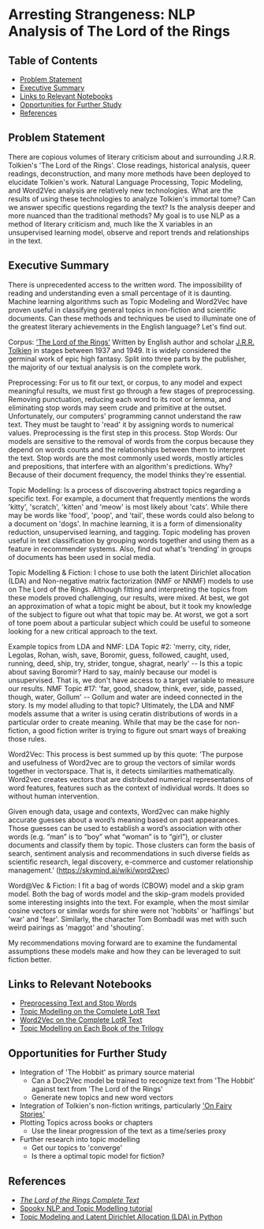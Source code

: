 # Arresting Strangeness: NLP Analysis of The Lord of the Rings

## Table of Contents

* [Problem Statement](#user-content-problem-statement)
* [Executive Summary](#user-content-executive-summary)
* [Links to Relevant Notebooks](#user-content-links-to-relevant-notebooks)
* [Opportunities for Further Study](#user-content-opportunities-for-further-study)
* [References](#user-content-references)

## Problem Statement

There are copious volumes of literary criticism about and surrounding J.R.R. Tolkien's 'The Lord of the Rings'.  Close readings, historical analysis, queer readings, deconstruction, and many more methods have been deployed to elucidate Tolkien's work. Natural Language Processing, Topic Modeling, and Word2Vec analysis are relatively new technologies. What are the results of using these technologies to analyze Tolkien's immortal tome? Can we answer specific questions regarding the text? Is the analysis deeper and more nuanced than the traditional methods?
My goal is to use NLP as a method of literary criticism and, much like the X variables in an unsupervised learning model, observe and report trends and relationships in the text. 

## Executive Summary

There is unprecedented access to the written word. The impossibility of reading and understanding even a small percentage of it is daunting. Machine learning algorithms such as Topic Modeling and Word2Vec have proven useful in classifying general topics in non-fiction and scientific documents. Can these methods and techniques be used to illuminate one of the greatest literary achievements in the English language? Let's find out. 

Corpus: 
['The Lord of the Rings'](https://en.wikipedia.org/wiki/The_Lord_of_the_Rings) Written by English author and scholar [J.R.R. Tolkien](https://en.wikipedia.org/wiki/J._R._R._Tolkien) in stages between 1937 and 1949. It is widely considered the germinal work of epic high fantasy. 
Split into three parts by the publisher, the majority of our textual analysis is on the complete work. 

Preprocessing: 
For us to fit our text, or corpus, to any model and expect meaningful results, we must first go through a few stages of preprocessing. Removing punctuation, reducing each word to its root or lemma, and eliminating stop words may seem crude and primitive at the outset. Unfortunately, our computers' programming cannot understand the raw text. They must be taught to 'read' it by assigning words to numerical values. Preprocessing is the first step in this process. 
Stop Words:
Our models are sensitive to the removal of words from the corpus because they depend on words counts and the relationships between them to interpret the text. Stop words are the most commonly used words, mostly articles and prepositions, that interfere with an algorithm's predictions. Why? Because of their document frequency, the model thinks they're essential. 

Topic Modelling: 
Is a process of discovering abstract topics regarding a specific text. For example, a document that frequently mentions the words 'kitty', 'scratch', 'kitten' and 'meow' is most likely about 'cats'. While there may be words like 'food', 'poop', and 'tail', these words could also belong to a document on 'dogs'. In machine learning, it is a form of dimensionality reduction, unsupervised learning, and tagging. Topic modeling has proven useful in text classification by grouping words together and using them as a feature in recommender systems. Also, find out what's 'trending' in groups of documents has been used in social media. 

Topic Modelling & Fiction: 
I chose to use both the latent Dirichlet allocation (LDA) and Non-negative matrix factorization (NMF or NNMF) models to use on The Lord of the Rings. Although fitting and interpreting the topics from these models proved challenging, our results, were mixed. At best, we got an approximation of what a topic might be about, but it took my knowledge of the subject to figure out what that topic may be. At worst, we got a sort of tone poem about a particular subject which could be useful to someone looking for a new critical approach to the text. 

Example topics from LDA and NMF:
LDA Topic #2: 'merry, city, rider, Legolas, Rohan, wish, save, Boromir, guess, followed, caught, used, running, deed, ship, try, strider, tongue, shagrat, nearly' -- Is this a topic about saving Boromir? Hard to say, mainly because our model is unsupervised. That is, we don't have access to a target variable to measure our results. 
NMF Topic #17: 'far, good, shadow, think, ever, side, passed, though, water, Gollum' -- Gollum and water are indeed connected in the story. Is my model alluding to that topic?
Ultimately, the LDA and NMF models assume that a writer is using ceratin distributions of words in a particular order to create meaning. While that may be the case for non-fiction, a good fiction writer is trying to figure out smart ways of breaking those rules. 

Word2Vec:
This process is best summed up by this quote: 'The purpose and usefulness of Word2vec are to group the vectors of similar words together in vectorspace. That is, it detects similarities mathematically. Word2vec creates vectors that are distributed numerical representations of word features, features such as the context of individual words. It does so without human intervention.

Given enough data, usage and contexts, Word2vec can make highly accurate guesses about a word’s meaning based on past appearances. Those guesses can be used to establish a word’s association with other words (e.g. “man” is to “boy” what “woman” is to “girl”), or cluster documents and classify them by topic. Those clusters can form the basis of search, sentiment analysis and recommendations in such diverse fields as scientific research, legal discovery, e-commerce and customer relationship management.' (https://skymind.ai/wiki/word2vec)

Word@Vec & Fiction: 
I fit a bag of words (CBOW) model and a skip gram model. Both the bag of words model and the skip-gram models provided some interesting insights into the text. For example, when the most similar cosine vectors or similar words for shire were not 'hobbits' or 'halflings' but 'war' and 'fear'. Similarly, the character Tom Bombadil was met with such weird pairings as 'maggot' and 'shouting'. 

My recommendations moving forward are to examine the fundamental assumptions these models make and how they can be leveraged to suit fiction better. 


## Links to Relevant Notebooks
* [Preprocessing Text and Stop Words](https://github.com/JDHazard/tolkien_nlp_capstone/blob/master/preprocessing_stopwords_plotly.ipynb)
* [Topic Modelling on the Complete LotR Text](https://github.com/JDHazard/tolkien_nlp_capstone/blob/master/topic_modeling_LotR_complete.ipynb)
* [Word2Vec on the Complete LotR Text](https://github.com/JDHazard/tolkien_nlp_capstone/blob/master/word2vec_lotr_complete.ipynb)
* [Topic Modelling on Each Book of the Trilogy](https://github.com/JDHazard/tolkien_nlp_capstone/tree/master/topic_modelling_books_trilogy)


## Opportunities for Further Study

* Integration of 'The Hobbit' as primary source material
    - Can a Doc2Vec model be trained to recognize text from 'The Hobbit' against text from 'The Lord of the Rings'
    - Generate new topics and new word vectors
* Integration of Tolkien's non-fiction writings, particularly ['On Fairy Stories'](http://heritagepodcast.com/wp-content/uploads/Tolkien-On-Fairy-Stories-subcreation.pdf)
* Plotting Topics across books or chapters
    - Use the linear progression of the text as a time/series proxy
* Further research into topic modelling 
    - Get our topics to 'converge'
    - Is there a optimal topic model for fiction?

## References
* [*The Lord of the Rings Complete Text*](https://archive.org/details/TheLordOfTheRing1TheFellowshipOfTheRing)
* [Spooky NLP and Topic Modelling tutorial](https://www.kaggle.com/arthurtok/spooky-nlp-and-topic-modelling-tutorial)
* [Topic Modeling and Latent Dirichlet Allocation (LDA) in Python](https://towardsdatascience.com/topic-modeling-and-latent-dirichlet-allocation-in-python-9bf156893c24)
